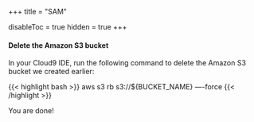 +++
title = "SAM"

disableToc = true
hidden = true
+++


#### Delete the Amazon S3 bucket

In your Cloud9 IDE, run the following command to delete the Amazon S3 bucket we created earlier:

{{< highlight bash >}}
aws s3 rb s3://${BUCKET_NAME} —-force
{{< /highlight >}}

You are done!
